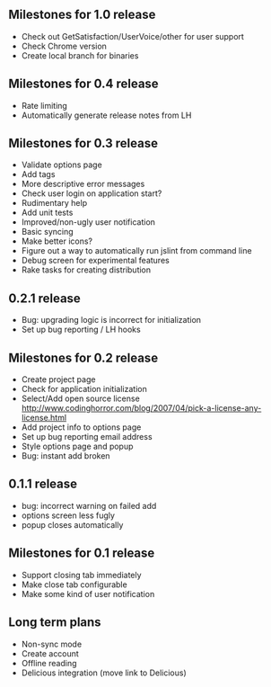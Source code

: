 Milestones for 1.0 release
--------------------------
- Check out GetSatisfaction/UserVoice/other for user support 
- Check Chrome version
- Create local branch for binaries
                      
Milestones for 0.4 release
--------------------------
- Rate limiting     
- Automatically generate release notes from LH   

Milestones for 0.3 release
---------------------------
- Validate options page
- Add tags
- More descriptive error messages      
- Check user login on application start?
- Rudimentary help
- Add unit tests
- Improved/non-ugly user notification                                                        
- Basic syncing
- Make better icons?
- Figure out a way to automatically run jslint from command line
- Debug screen for experimental features         
- Rake tasks for creating distribution

0.2.1 release
-------------
- Bug: upgrading logic is incorrect for initialization
- Set up bug reporting / LH hooks

Milestones for 0.2 release
--------------------------
- Create project page
- Check for application initialization
- Select/Add open source license http://www.codinghorror.com/blog/2007/04/pick-a-license-any-license.html  
- Add project info to options page
- Set up bug reporting email address
- Style options page and popup
- Bug: instant add broken

0.1.1 release
-------------
- bug: incorrect warning on failed add
- options screen less fugly
- popup closes automatically

Milestones for 0.1 release
--------------------------
- Support closing tab immediately
- Make close tab configurable
- Make some kind of user notification

Long term plans
--------------- 
- Non-sync mode
- Create account
- Offline reading
- Delicious integration (move link to Delicious)